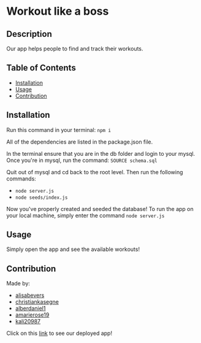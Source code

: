 # Workout like a boss 
  ## Description 
  Our app helps people to find and track their workouts.
## Table of Contents
* [Installation](#installation)
* [Usage](#usage)
* [Contribution](#contribution)

## Installation
Run this command in your terminal: ```npm i ```

All of the dependencies are listed in the package.json file.

In the terminal ensure that you are in the db folder and login to your mysql. Once you're in mysql, run the command: ```SOURCE schema.sql```

Quit out of mysql and cd back to the root level. Then run the following commands: 
* ```node server.js```
* ```node seeds/index.js```

Now you've properly created and seeded the database! To run the app on your local machine, simply enter the command ```node server.js```


## Usage
Simply open the app and see the available workouts!


## Contribution

Made by: 
* [alisabevers](https://github.com/alisabevers)
* [christiankasegne](https://github.com/christiankasegne)
* [alberdaniel1](https://github.com/alberdaniel1) 
* [amarierose19](https://github.com/amarierose19)
* [kali20987](https://github.com/kali20987)

Click on this [link](https://workout-like-a-boss.herokuapp.com/) to see our deployed app!  